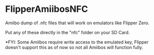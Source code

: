 # FlipperAmiibosNFC
Amiibo dump of .nfc files that will work on emulators like Flipper Zero.

Put any of these directly in the "nfc" folder on your SD Card. 

*FYI: Some Amiibos require write access to the emulated key, Flipper doesn't support this as of now so not all Amiibos will function fully.
